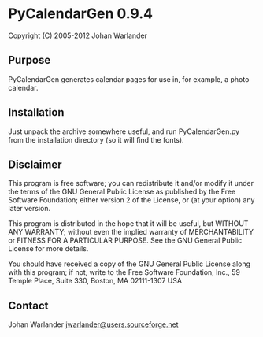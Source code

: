 PyCalendarGen 0.9.4
===================

Copyright (C) 2005-2012 Johan Warlander


Purpose
-------

PyCalendarGen generates calendar pages for use in, for example, a
photo calendar.


Installation
------------

Just unpack the archive somewhere useful, and run PyCalendarGen.py
from the installation directory (so it will find the fonts).


Disclaimer
----------

This program is free software; you can redistribute it and/or modify
it under the terms of the GNU General Public License as published by
the Free Software Foundation; either version 2 of the License, or
(at your option) any later version.

This program is distributed in the hope that it will be useful,
but WITHOUT ANY WARRANTY; without even the implied warranty of
MERCHANTABILITY or FITNESS FOR A PARTICULAR PURPOSE.  See the
GNU General Public License for more details.

You should have received a copy of the GNU General Public License
along with this program; if not, write to the Free Software
Foundation, Inc., 59 Temple Place, Suite 330, Boston, MA  02111-1307  USA


Contact
-------

Johan Warlander
jwarlander@users.sourceforge.net
